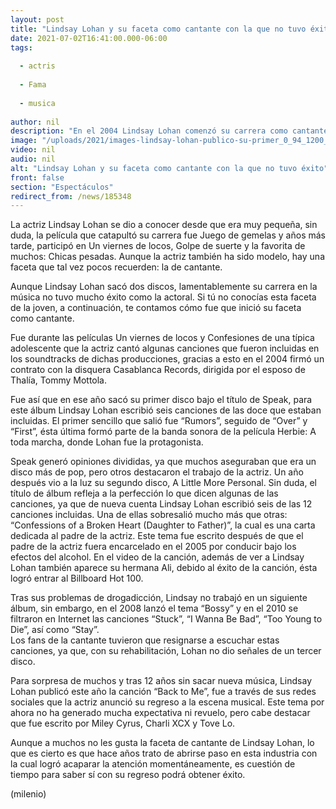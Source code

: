 ```yaml
---
layout: post
title: "Lindsay Lohan y su faceta como cantante con la que no tuvo éxito"
date: 2021-07-02T16:41:00.000-06:00
tags:
  
  - actris
  
  - Fama
  
  - musica
  
author: nil
description: "En el 2004 Lindsay Lohan comenzó su carrera como cantante, fue así que sacó a la venta dos discos Speak y A Little More Personal. "
image: "/uploads/2021/images-lindsay-lohan-publico-su-primer_0_94_1200_746.jpg"
video: nil
audio: nil
alt: "Lindsay Lohan y su faceta como cantante con la que no tuvo éxito"
front: false
section: "Espectáculos"
redirect_from: /news/185348
---
```


La actriz Lindsay Lohan se dio a conocer desde que era muy pequeña, sin duda, la película que catapultó su carrera fue Juego de gemelas y años más tarde, participó en Un viernes de locos, Golpe de suerte y la favorita de muchos: Chicas pesadas. Aunque la actriz también ha sido modelo, hay una faceta que tal vez pocos recuerden: la de cantante. 

Aunque Lindsay Lohan sacó dos discos, lamentablemente su carrera en la música no tuvo mucho éxito como la actoral. Si tú no conocías esta faceta de la joven, a continuación, te contamos cómo fue que inició su faceta como cantante.

Fue durante las películas Un viernes de locos y Confesiones de una típica adolescente que la actriz cantó algunas canciones que fueron incluidas en los soundtracks de dichas producciones, gracias a esto en el 2004 firmó un contrato con la disquera Casablanca Records, dirigida por el esposo de Thalía, Tommy Mottola. 

Fue así que en ese año sacó su primer disco bajo el título de Speak, para este álbum Lindsay Lohan escribió seis canciones de las doce que estaban incluidas. El primer sencillo que salió fue “Rumors”, seguido de “Over” y “First”, ésta última formó parte de la banda sonora de la película Herbie: A toda marcha, donde Lohan fue la protagonista. 

Speak  generó opiniones divididas, ya que muchos aseguraban que era un disco más de pop, pero otros destacaron el trabajo de la actriz. 
Un año después vio a la luz su segundo disco, A Little More Personal. Sin duda, el título de álbum refleja a la perfección lo que dicen algunas de las canciones, ya que de nueva cuenta Lindsay Lohan escribió seis de las 12 canciones incluidas. Una de ellas sobresalió mucho más que otras: “Confessions of a Broken Heart (Daughter to Father)”, la cual es  una carta dedicada al padre de la actriz. 
Este tema fue escrito después de que el padre de la actriz fuera encarcelado en el 2005 por conducir bajo los efectos del alcohol. En el video de la canción, además de ver a Lindsay Lohan también aparece su hermana Ali, debido al éxito de la canción, ésta logró entrar al Billboard Hot 100. 

Tras sus problemas de drogadicción, Lindsay no trabajó en un siguiente álbum, sin embargo, en el 2008 lanzó el tema “Bossy” y en el 2010 se filtraron en Internet las canciones “Stuck”, “I Wanna Be Bad”, “Too Young to Die”, así como “Stay”.  
Los fans de la cantante tuvieron que resignarse a escuchar estas canciones, ya que, con su rehabilitación, Lohan no dio señales de un tercer disco. 

Para sorpresa de muchos y tras 12 años sin sacar nueva música, Lindsay Lohan publicó este año la canción “Back to Me”, fue a través de sus redes sociales que la actriz anunció su regreso a la escena musical. Este tema por ahora no ha generado mucha expectativa ni revuelo, pero cabe destacar que fue escrito por Miley Cyrus, Charli XCX y Tove Lo. 

Aunque a muchos no les gusta la faceta de cantante de Lindsay Lohan, lo que es cierto es que hace años trato de abrirse paso en esta industria con la cual logró acaparar la atención momentáneamente, es cuestión de tiempo para saber sí con su regreso podrá obtener éxito. 

(milenio)